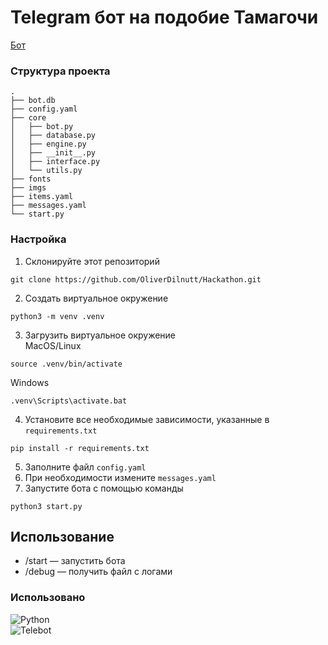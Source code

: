 # Telegram бот на подобие Тамагочи
 
[Бот](https://t.me/tamagochi_turtle_bot)  

 
### **Структура проекта** 
```
.
├── bot.db
├── config.yaml
├── core
│   ├── bot.py
│   ├── database.py
│   ├── engine.py
│   ├── __init__.py
│   ├── interface.py
│   └── utils.py
├── fonts
├── imgs
├── items.yaml
├── messages.yaml
└── start.py
``` 
 
### **Настройка** 
1. Склонируйте этот репозиторий  
``` 
git clone https://github.com/OliverDilnutt/Hackathon.git
``` 
2. Создать виртуальное окружение
```
python3 -m venv .venv
```
3. Загрузить виртуальное окружение  
MacOS/Linux
```
source .venv/bin/activate
```
Windows
```
.venv\Scripts\activate.bat
```
4. Установите все необходимые зависимости, указанные в `requirements.txt` 
``` 
pip install -r requirements.txt 
``` 
5. Заполните файл `config.yaml` 
6. При необходимости измените `messages.yaml` 
7. Запустите бота с помощью команды  
``` 
python3 start.py 
``` 

 
## Использование 
- /start — запустить бота 
- /debug — получить файл с логами 
 
 
### **Использовано** 
![Python](https://img.shields.io/badge/Python-blue?style=for-the-badge)    
![Telebot](https://img.shields.io/badge/Telebot-lightgray?style=for-the-badge)
